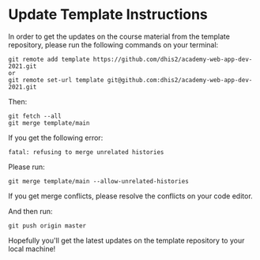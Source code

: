 # Update Template Instructions

In order to get the updates on the course material from the template repository, please run the following commands on your terminal: 

```
git remote add template https://github.com/dhis2/academy-web-app-dev-2021.git
or
git remote set-url template git@github.com:dhis2/academy-web-app-dev-2021.git  
```
Then:

```
git fetch --all
git merge template/main 
```

If you get the following error: 

`fatal: refusing to merge unrelated histories`

Please run:

`git merge template/main --allow-unrelated-histories`

If you get merge conflicts, please resolve the conflicts on your code editor. 

And then run:

`git push origin master ` 

Hopefully you'll get the latest updates on the template repository to your local machine! 
